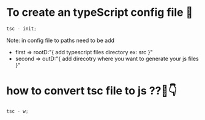 # To create an typeScript config file 🚀

```javascript
tsc - init;
```

Note: in config file to paths need to be add

<ul>
    <li> first => rootD:"{ add typescript files directory ex: src }" </li>
    <li> second => outD:"{ add direcotry where you want to generate your js files  }" </li>
</ul>

# how to convert tsc file to js ??👋👇

```javascript
tsc - w;
```
